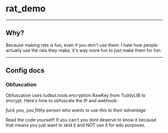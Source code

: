 rat_demo
========
--------

## Why?
Because making rats is fun, even 
if you don't use them. I hate how
people actually use the rats they 
make, it's way more fun to just 
make them for fun.

---

## Config docs

### Obfuscation
Obfuscation uses 
tudbut.tools.encryption.RawKey from
TuddyLIB to encrypt. Here's how to
obfuscate the IP and webhook:

_fuck you, you filthy person 
who wants to use this to their 
advantage_ 

Read the code yourself! If you can't
you dont deserve to know it because
that means you just want to skid it
and NOT use it for edu purposes.
